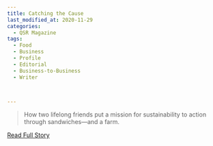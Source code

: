 ```yaml
---
title: Catching the Cause
last_modified_at: 2020-11-29
categories:
  - QSR Magazine
tags:
  - Food
  - Business
  - Profile
  - Editorial 
  - Business-to-Business
  - Writer



---
```


> How two lifelong friends put a mission for sustainability to action through sandwiches—and a farm.

<a href="http://www.ourdigitalmags.com/publication/?i=498214&ver=html5&p=36" target="_blank">Read Full Story</a>
